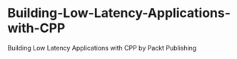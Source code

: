 # Building-Low-Latency-Applications-with-CPP
Building Low Latency Applications with CPP by Packt Publishing
